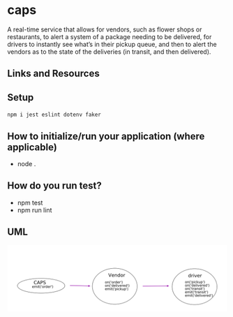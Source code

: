 # caps
A real-time service that allows for vendors, such as flower shops or restaurants, to alert a system of a package needing to be delivered, for drivers to instantly see what’s in their pickup queue, and then to alert the vendors as to the state of the deliveries (in transit, and then delivered).

## Links and Resources


## Setup
`npm i jest eslint dotenv faker`

## How to initialize/run your application (where applicable)
- node .

## How do you run test?
- npm test
- npm run lint 

## UML
![img](assest/event.png)